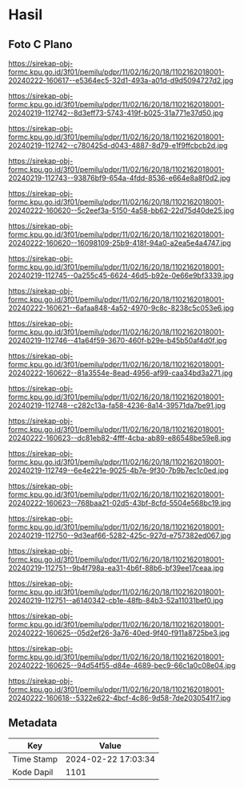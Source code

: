 # Hasil

## Foto C Plano

https://sirekap-obj-formc.kpu.go.id/3f01/pemilu/pdpr/11/02/16/20/18/1102162018001-20240222-160617--e5364ec5-32d1-493a-a01d-d9d5094727d2.jpg

https://sirekap-obj-formc.kpu.go.id/3f01/pemilu/pdpr/11/02/16/20/18/1102162018001-20240219-112742--8d3eff73-5743-419f-b025-31a771e37d50.jpg

https://sirekap-obj-formc.kpu.go.id/3f01/pemilu/pdpr/11/02/16/20/18/1102162018001-20240219-112742--c780425d-d043-4887-8d79-e1f9ffcbcb2d.jpg

https://sirekap-obj-formc.kpu.go.id/3f01/pemilu/pdpr/11/02/16/20/18/1102162018001-20240219-112743--93876bf9-654a-4fdd-8536-e664e8a8f0d2.jpg

https://sirekap-obj-formc.kpu.go.id/3f01/pemilu/pdpr/11/02/16/20/18/1102162018001-20240222-160620--5c2eef3a-5150-4a58-bb62-22d75d40de25.jpg

https://sirekap-obj-formc.kpu.go.id/3f01/pemilu/pdpr/11/02/16/20/18/1102162018001-20240222-160620--16098109-25b9-418f-94a0-a2ea5e4a4747.jpg

https://sirekap-obj-formc.kpu.go.id/3f01/pemilu/pdpr/11/02/16/20/18/1102162018001-20240219-112745--0a255c45-6624-46d5-b92e-0e66e9bf3339.jpg

https://sirekap-obj-formc.kpu.go.id/3f01/pemilu/pdpr/11/02/16/20/18/1102162018001-20240222-160621--6afaa848-4a52-4970-9c8c-8238c5c053e6.jpg

https://sirekap-obj-formc.kpu.go.id/3f01/pemilu/pdpr/11/02/16/20/18/1102162018001-20240219-112746--41a64f59-3670-460f-b29e-b45b50af4d0f.jpg

https://sirekap-obj-formc.kpu.go.id/3f01/pemilu/pdpr/11/02/16/20/18/1102162018001-20240222-160622--81a3554e-8ead-4956-af99-caa34bd3a271.jpg

https://sirekap-obj-formc.kpu.go.id/3f01/pemilu/pdpr/11/02/16/20/18/1102162018001-20240219-112748--c282c13a-fa58-4236-8a14-39571da7be91.jpg

https://sirekap-obj-formc.kpu.go.id/3f01/pemilu/pdpr/11/02/16/20/18/1102162018001-20240222-160623--dc81eb82-4fff-4cba-ab89-e86548be59e8.jpg

https://sirekap-obj-formc.kpu.go.id/3f01/pemilu/pdpr/11/02/16/20/18/1102162018001-20240219-112749--6e4e221e-9025-4b7e-9f30-7b9b7ec1c0ed.jpg

https://sirekap-obj-formc.kpu.go.id/3f01/pemilu/pdpr/11/02/16/20/18/1102162018001-20240222-160623--768baa21-02d5-43bf-8cfd-5504e568bc19.jpg

https://sirekap-obj-formc.kpu.go.id/3f01/pemilu/pdpr/11/02/16/20/18/1102162018001-20240219-112750--9d3eaf66-5282-425c-927d-e757382ed067.jpg

https://sirekap-obj-formc.kpu.go.id/3f01/pemilu/pdpr/11/02/16/20/18/1102162018001-20240219-112751--9b4f798a-ea31-4b6f-88b6-bf39ee17ceaa.jpg

https://sirekap-obj-formc.kpu.go.id/3f01/pemilu/pdpr/11/02/16/20/18/1102162018001-20240219-112751--a6140342-cb1e-48fb-84b3-52a11031bef0.jpg

https://sirekap-obj-formc.kpu.go.id/3f01/pemilu/pdpr/11/02/16/20/18/1102162018001-20240222-160625--05d2ef26-3a76-40ed-9f40-f911a8725be3.jpg

https://sirekap-obj-formc.kpu.go.id/3f01/pemilu/pdpr/11/02/16/20/18/1102162018001-20240222-160625--94d54f55-d84e-4689-bec9-66c1a0c08e04.jpg

https://sirekap-obj-formc.kpu.go.id/3f01/pemilu/pdpr/11/02/16/20/18/1102162018001-20240222-160618--5322e622-4bcf-4c86-9d58-7de2030541f7.jpg


## Metadata

| Key        | Value               |
| ---------- | ------------------- |
| Time Stamp | 2024-02-22 17:03:34 |
| Kode Dapil | 1101                |




